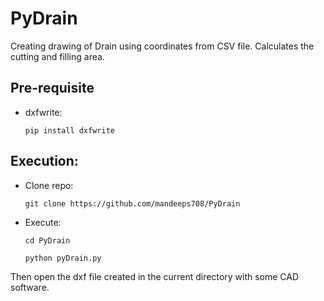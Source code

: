 # PyDrain
Creating drawing of Drain using coordinates from CSV file. Calculates the cutting and filling area. 

Pre-requisite
-------------

- dxfwrite:

    `pip install dxfwrite`

Execution:
----------

- Clone repo:

    `git clone https://github.com/mandeeps708/PyDrain`

- Execute:

    `cd PyDrain`

    `python pyDrain.py`

Then open the dxf file created in the current directory with some CAD software.
